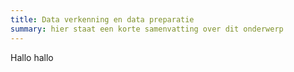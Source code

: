 ```yaml
---
title: Data verkenning en data preparatie
summary: hier staat een korte samenvatting over dit onderwerp
---
```


Hallo hallo
